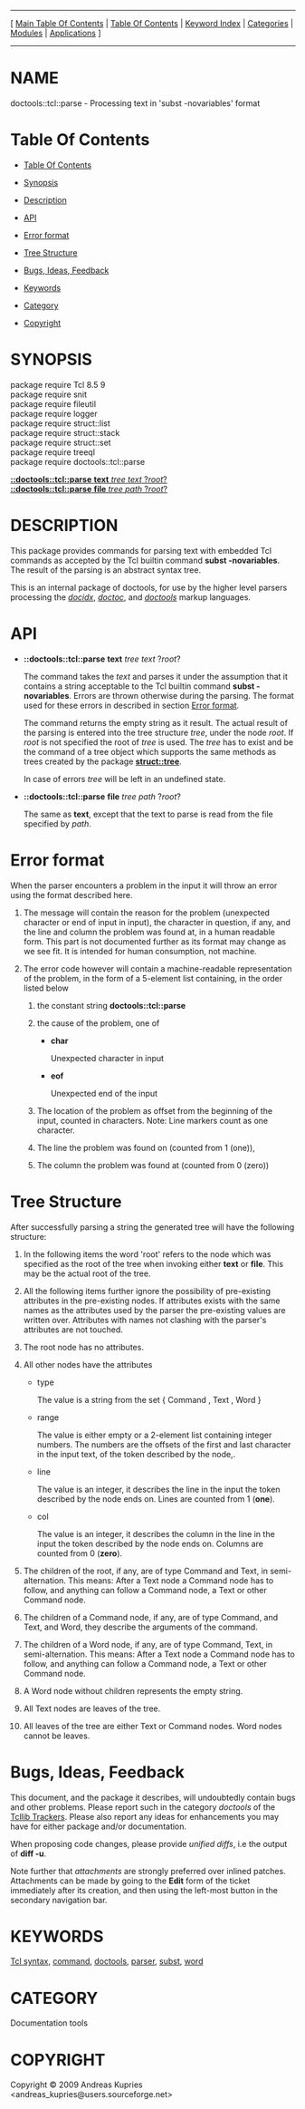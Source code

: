 
[//000000001]: # (doctools::tcl::parse \- Documentation tools)
[//000000002]: # (Generated from file 'tcl\_parse\.man' by tcllib/doctools with format 'markdown')
[//000000003]: # (Copyright &copy; 2009 Andreas Kupries <andreas\_kupries@users\.sourceforge\.net>)
[//000000004]: # (doctools::tcl::parse\(n\) 1 tcllib "Documentation tools")

<hr> [ <a href="../../../../toc.md">Main Table Of Contents</a> &#124; <a
href="../../../toc.md">Table Of Contents</a> &#124; <a
href="../../../../index.md">Keyword Index</a> &#124; <a
href="../../../../toc0.md">Categories</a> &#124; <a
href="../../../../toc1.md">Modules</a> &#124; <a
href="../../../../toc2.md">Applications</a> ] <hr>

# NAME

doctools::tcl::parse \- Processing text in 'subst \-novariables' format

# <a name='toc'></a>Table Of Contents

  - [Table Of Contents](#toc)

  - [Synopsis](#synopsis)

  - [Description](#section1)

  - [API](#section2)

  - [Error format](#section3)

  - [Tree Structure](#section4)

  - [Bugs, Ideas, Feedback](#section5)

  - [Keywords](#keywords)

  - [Category](#category)

  - [Copyright](#copyright)

# <a name='synopsis'></a>SYNOPSIS

package require Tcl 8\.5 9  
package require snit  
package require fileutil  
package require logger  
package require struct::list  
package require struct::stack  
package require struct::set  
package require treeql  
package require doctools::tcl::parse  

[__::doctools::tcl::parse__ __text__ *tree* *text* ?*root*?](#1)  
[__::doctools::tcl::parse__ __file__ *tree* *path* ?*root*?](#2)  

# <a name='description'></a>DESCRIPTION

This package provides commands for parsing text with embedded Tcl commands as
accepted by the Tcl builtin command __subst \-novariables__\. The result of
the parsing is an abstract syntax tree\.

This is an internal package of doctools, for use by the higher level parsers
processing the *[docidx](\.\./\.\./\.\./\.\./index\.md\#docidx)*,
*[doctoc](\.\./\.\./\.\./\.\./index\.md\#doctoc)*, and
*[doctools](\.\./\.\./\.\./\.\./index\.md\#doctools)* markup languages\.

# <a name='section2'></a>API

  - <a name='1'></a>__::doctools::tcl::parse__ __text__ *tree* *text* ?*root*?

    The command takes the *text* and parses it under the assumption that it
    contains a string acceptable to the Tcl builtin command __subst
    \-novariables__\. Errors are thrown otherwise during the parsing\. The format
    used for these errors in described in section [Error
    format](#section3)\.

    The command returns the empty string as it result\. The actual result of the
    parsing is entered into the tree structure *tree*, under the node
    *root*\. If *root* is not specified the root of *tree* is used\. The
    *tree* has to exist and be the command of a tree object which supports the
    same methods as trees created by the package
    __[struct::tree](\.\./struct/struct\_tree\.md)__\.

    In case of errors *tree* will be left in an undefined state\.

  - <a name='2'></a>__::doctools::tcl::parse__ __file__ *tree* *path* ?*root*?

    The same as __text__, except that the text to parse is read from the
    file specified by *path*\.

# <a name='section3'></a>Error format

When the parser encounters a problem in the input it will throw an error using
the format described here\.

  1. The message will contain the reason for the problem \(unexpected character
     or end of input in input\), the character in question, if any, and the line
     and column the problem was found at, in a human readable form\. This part is
     not documented further as its format may change as we see fit\. It is
     intended for human consumption, not machine\.

  1. The error code however will contain a machine\-readable representation of
     the problem, in the form of a 5\-element list containing, in the order
     listed below

       1) the constant string __doctools::tcl::parse__

       1) the cause of the problem, one of

            - __char__

              Unexpected character in input

            - __eof__

              Unexpected end of the input

       1) The location of the problem as offset from the beginning of the input,
          counted in characters\. Note: Line markers count as one character\.

       1) The line the problem was found on \(counted from 1 \(one\)\),

       1) The column the problem was found at \(counted from 0 \(zero\)\)

# <a name='section4'></a>Tree Structure

After successfully parsing a string the generated tree will have the following
structure:

  1. In the following items the word 'root' refers to the node which was
     specified as the root of the tree when invoking either __text__ or
     __file__\. This may be the actual root of the tree\.

  1. All the following items further ignore the possibility of pre\-existing
     attributes in the pre\-existing nodes\. If attributes exists with the same
     names as the attributes used by the parser the pre\-existing values are
     written over\. Attributes with names not clashing with the parser's
     attributes are not touched\.

  1. The root node has no attributes\.

  1. All other nodes have the attributes

       - type

         The value is a string from the set \{ Command , Text , Word \}

       - range

         The value is either empty or a 2\-element list containing integer
         numbers\. The numbers are the offsets of the first and last character in
         the input text, of the token described by the node,\.

       - line

         The value is an integer, it describes the line in the input the token
         described by the node ends on\. Lines are counted from 1 \(__one__\)\.

       - col

         The value is an integer, it describes the column in the line in the
         input the token described by the node ends on\. Columns are counted from
         0 \(__zero__\)\.

  1. The children of the root, if any, are of type Command and Text, in
     semi\-alternation\. This means: After a Text node a Command node has to
     follow, and anything can follow a Command node, a Text or other Command
     node\.

  1. The children of a Command node, if any, are of type Command, and Text, and
     Word, they describe the arguments of the command\.

  1. The children of a Word node, if any, are of type Command, Text, in
     semi\-alternation\. This means: After a Text node a Command node has to
     follow, and anything can follow a Command node, a Text or other Command
     node\.

  1. A Word node without children represents the empty string\.

  1. All Text nodes are leaves of the tree\.

  1. All leaves of the tree are either Text or Command nodes\. Word nodes cannot
     be leaves\.

# <a name='section5'></a>Bugs, Ideas, Feedback

This document, and the package it describes, will undoubtedly contain bugs and
other problems\. Please report such in the category *doctools* of the [Tcllib
Trackers](http://core\.tcl\.tk/tcllib/reportlist)\. Please also report any ideas
for enhancements you may have for either package and/or documentation\.

When proposing code changes, please provide *unified diffs*, i\.e the output of
__diff \-u__\.

Note further that *attachments* are strongly preferred over inlined patches\.
Attachments can be made by going to the __Edit__ form of the ticket
immediately after its creation, and then using the left\-most button in the
secondary navigation bar\.

# <a name='keywords'></a>KEYWORDS

[Tcl syntax](\.\./\.\./\.\./\.\./index\.md\#tcl\_syntax),
[command](\.\./\.\./\.\./\.\./index\.md\#command),
[doctools](\.\./\.\./\.\./\.\./index\.md\#doctools),
[parser](\.\./\.\./\.\./\.\./index\.md\#parser),
[subst](\.\./\.\./\.\./\.\./index\.md\#subst), [word](\.\./\.\./\.\./\.\./index\.md\#word)

# <a name='category'></a>CATEGORY

Documentation tools

# <a name='copyright'></a>COPYRIGHT

Copyright &copy; 2009 Andreas Kupries <andreas\_kupries@users\.sourceforge\.net>

